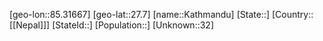 ﻿---
location: [27.7,85.31667]
type: City
tags:
- geo/City


SpocWebEntityId: 35969
isDeleted: false
confidential: public

---
[geo-lon::85.31667]
[geo-lat::27.7]
[name::Kathmandu]
[State::]
[Country::[[Nepal]]]
[StateId::]
[Population::]
[Unknown::32]

